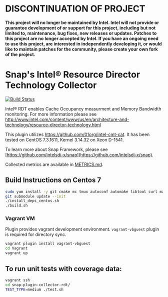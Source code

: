 <!--
 Copyright (c) 2017 Intel Corporation

 Licensed under the Apache License, Version 2.0 (the "License");
 you may not use this file except in compliance with the License.
 You may obtain a copy of the License at

      http://www.apache.org/licenses/LICENSE-2.0

 Unless required by applicable law or agreed to in writing, software
 distributed under the License is distributed on an "AS IS" BASIS,
 WITHOUT WARRANTIES OR CONDITIONS OF ANY KIND, either express or implied.
 See the License for the specific language governing permissions and
 limitations under the License.
-->


# DISCONTINUATION OF PROJECT 

**This project will no longer be maintained by Intel.  Intel will not provide or guarantee development of or support for this project, including but not limited to, maintenance, bug fixes, new releases or updates.  Patches to this project are no longer accepted by Intel. If you have an ongoing need to use this project, are interested in independently developing it, or would like to maintain patches for the community, please create your own fork of the project.**


# Snap's Intel&#174; Resource Director Technology Collector

[![Build Status](https://travis-ci.com/intelsdi-x/snap-plugin-collector-rdt.svg?token=umXxW83ue2prATx1hZZ9&branch=master)](https://travis-ci.com/intelsdi-x/snap-plugin-collector-rdt)

Intel&#174; RDT enables Cache Occupancy measurment and Memory Bandwidth monitoring. For more information please see http://www.intel.com/content/www/us/en/architecture-and-technology/resource-director-technology.html

This plugin utilizes https://github.com/01org/intel-cmt-cat. It has been tested on CentOS 7.3.1611, Kernel 3.14.32 on Xeon D-1541.

To learn more about Snap Framework, please see [https://github.com/intelsdi-x/snap](https://github.com/intelsdi-x/snap).

Collected metrics are available in [METRICS.md](METRICS.md).

## Build Instructions on Centos 7
```bash
sudo yum install -y git cmake mc tmux autoconf automake libtool curl make unzip wget clang gcc-c++
git submodule update --init
./install_deps_centos.sh
./build.sh
```

### Vagrant VM

Plugin provides vagrant development environment.
`vagrant-vbguest` plugin is required for directory sync.

```bash
vagrant plugin install vagrant-vbguest
cd Vagrant
vagrant up
```


## To run unit tests with coverage data:

```bash
vagrant ssh
cd snap-plugin-collector-rdt/
TEST_TYPE=medium ./test.sh
```
